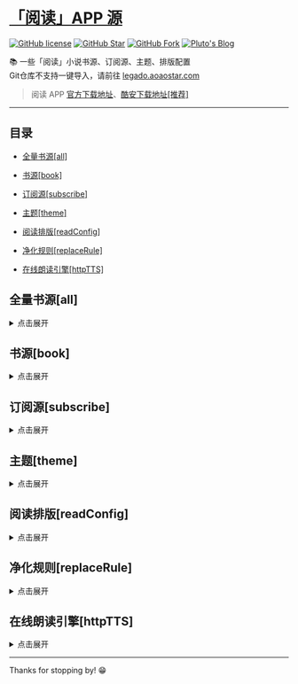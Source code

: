 # [「阅读」APP 源](https://legado.aoaostar.com)

[![GitHub license](https://img.shields.io/badge/license-AGPL--3.0-orange?style=flat-square&color=0f6adb&logo=github)](https://github.com/aoaostar/legado/)
[![GitHub Star](https://img.shields.io/github/stars/aoaostar/legado.svg?style=flat-square&label=Star&color=0f6adb&logo=github)](https://github.com/aoaostar/legado/)
[![GitHub Fork](https://img.shields.io/github/forks/aoaostar/legado.svg?style=flat-square&label=Fork&color=0f6adb&logo=github)](https://github.com/aoaostar/legado/)
[![Pluto's Blog](https://img.shields.io/badge/%E5%8D%9A%E5%AE%A2-Pluto's%20Blog-d7b1bf?logo=Blogger&color=0f6adb)](https://blog.aoaostar.com)

📚 一些「阅读」小说书源、订阅源、主题、排版配置  
Git仓库不支持一键导入，请前往 [legado.aoaostar.com](https://legado.aoaostar.com)  

> 阅读 APP [官方下载地址](https://github.com/gedoor/legado/releases)、[酷安下载地址[推荐]](https://www.coolapk.com/apk/256030)

****

## 目录
    
*   [全量书源[all]](#全量书源_all)
            
*   [书源[book]](#书源_book)
            
*   [订阅源[subscribe]](#订阅源_subscribe)
            
*   [主题[theme]](#主题_theme)
            
*   [阅读排版[readConfig]](#阅读排版_readConfig)
            
*   [净化规则[replaceRule]](#净化规则_replaceRule)
            
*   [在线朗读引擎[httpTTS]](#在线朗读引擎_httpTTS)

<h2 id="全量书源_all">全量书源[all]</h2>
<details>
<summary>点击展开</summary>
            
* 全量书源 🔥
    
    + [访问直链](https://jihulab.com/aoaostar/legado/-/raw/release/cache/8274870a1493d7c4e51c41682a8d1e9500457826.json)
    + [一键导入](legado://import/bookSource?src=https://jihulab.com/aoaostar/legado/-/raw/release/cache/8274870a1493d7c4e51c41682a8d1e9500457826.json)
    + 上一次同步状态: 同步成功, 共 8138 条
    + 更新时间: 2024-01-08 08:48:42
    + 同步时间: 2024-01-08 08:48:42

****

* 全量书源 (服务端已校检) 🔥
    
    + [访问直链](https://jihulab.com/aoaostar/legado/-/raw/release/cache/3fc2c64c5489c491de6284dca2c2dfce7f551bc9.json)
    + [一键导入](legado://import/bookSource?src=https://jihulab.com/aoaostar/legado/-/raw/release/cache/3fc2c64c5489c491de6284dca2c2dfce7f551bc9.json)
    + 上一次同步状态: 同步成功, 共 7253 条
    + 更新时间: 2024-01-08 08:48:42
    + 同步时间: 2024-01-08 08:48:42

</details>

<h2 id="书源_book">书源[book]</h2>
<details>
<summary>点击展开</summary>
            
* XIU2精品书源 🔥
    
    + [访问网站](https://github.com/XIU2/Yuedu)
    + [访问直链](https://jihulab.com/aoaostar/legado/-/raw/release/cache/71e56d4f1d8f1bff61fdd3582ef7513600a9e108.json)
    + [一键导入](legado://import/bookSource?src=https://jihulab.com/aoaostar/legado/-/raw/release/cache/71e56d4f1d8f1bff61fdd3582ef7513600a9e108.json)
    + 上一次同步状态: 同步成功, 共 45 条
    + 更新时间: 2023-10-12 11:22:06
    + 同步时间: 2024-01-08 08:48:42

****

* 一程的书源合集 🔥
    
    + [访问网站](https://www.gitlink.org.cn/yi-c/yd)
    + [访问直链](https://jihulab.com/aoaostar/legado/-/raw/release/cache/1b8256c78b385543b5e8aa6a0d7693c76f8e60d4.json)
    + [一键导入](legado://import/bookSource?src=https://jihulab.com/aoaostar/legado/-/raw/release/cache/1b8256c78b385543b5e8aa6a0d7693c76f8e60d4.json)
    + 上一次同步状态: 同步成功, 共 111 条
    + 更新时间: 2023-10-12 11:22:06
    + 同步时间: 2024-01-08 08:48:42

****

* 破冰书源 🔥
    
    + [访问网站](https://github.com/PB-pobing/pobing)
    + [访问直链](https://jihulab.com/aoaostar/legado/-/raw/release/cache/4dc410d1d0a674de21c5d869496efd60a7fcba7c.json)
    + [一键导入](legado://import/bookSource?src=https://jihulab.com/aoaostar/legado/-/raw/release/cache/4dc410d1d0a674de21c5d869496efd60a7fcba7c.json)
    + 上一次同步状态: 同步成功, 共 128 条
    + 更新时间: 2023-10-12 11:22:06
    + 同步时间: 2024-01-08 08:48:42

****

* 酷安@三舞313书源 🔥
    
    + [访问直链](https://jihulab.com/aoaostar/legado/-/raw/release/cache/edeb9b5490b7028906ad3cd2c2b7404b2e4052b9.json)
    + [一键导入](legado://import/bookSource?src=https://jihulab.com/aoaostar/legado/-/raw/release/cache/edeb9b5490b7028906ad3cd2c2b7404b2e4052b9.json)
    + 上一次同步状态: 同步成功, 共 1554 条
    + 更新时间: 2023-10-12 11:22:06
    + 同步时间: 2024-01-08 08:48:42

****

* 酷安@开源阅读软件 🔥
    
    + [访问直链](https://jihulab.com/aoaostar/legado/-/raw/release/cache/290e0bb1f148e963941fade280a938df81b374b7.json)
    + [一键导入](legado://import/bookSource?src=https://jihulab.com/aoaostar/legado/-/raw/release/cache/290e0bb1f148e963941fade280a938df81b374b7.json)
    + 上一次同步状态: 同步成功, 共 2117 条
    + 更新时间: 2023-10-12 11:22:06
    + 同步时间: 2024-01-08 08:48:42

****

* namofree的书源
    
    + [访问直链](https://jihulab.com/aoaostar/legado/-/raw/release/cache/346da4b785d3dd5aed990a553e10d03d1ececec4.json)
    + [一键导入](legado://import/bookSource?src=https://jihulab.com/aoaostar/legado/-/raw/release/cache/346da4b785d3dd5aed990a553e10d03d1ececec4.json)
    + 上一次同步状态: 同步成功
    + 更新时间: 2023-10-12 11:22:06
    + 同步时间: 2024-01-08 08:48:42

****

* 风停在了窗边
    
    + [访问网站](https://www.gitlink.org.cn/fcdlcb/ydsy)
    + [访问直链](https://jihulab.com/aoaostar/legado/-/raw/release/cache/dcd89a1b0f22e088a394d9406ad869a673ac508b.json)
    + [一键导入](legado://import/bookSource?src=https://jihulab.com/aoaostar/legado/-/raw/release/cache/dcd89a1b0f22e088a394d9406ad869a673ac508b.json)
    + 上一次同步状态: 同步成功, 共 22 条
    + 更新时间: 2023-10-12 11:22:06
    + 同步时间: 2024-01-08 08:48:42

****

* 破冰有声书源
    
    + [访问直链](https://jihulab.com/aoaostar/legado/-/raw/release/cache/fc28a47b1f7708cec14b586981f4be76e30d20c8.json)
    + [一键导入](legado://import/bookSource?src=https://jihulab.com/aoaostar/legado/-/raw/release/cache/fc28a47b1f7708cec14b586981f4be76e30d20c8.json)
    + 上一次同步状态: 同步成功, 共 35 条
    + 更新时间: 2023-10-12 11:22:06
    + 同步时间: 2024-01-08 08:48:42

****

* 黄凡凡书源（酷安：梧桐半死清霜后）
    
    + [访问直链](https://jihulab.com/aoaostar/legado/-/raw/release/cache/acfe3dce38979f84578809822d05a19d35687041.json)
    + [一键导入](legado://import/bookSource?src=https://jihulab.com/aoaostar/legado/-/raw/release/cache/acfe3dce38979f84578809822d05a19d35687041.json)
    + 上一次同步状态: 同步成功, 共 295 条
    + 更新时间: 2023-10-12 11:22:06
    + 同步时间: 2024-01-08 08:48:42

****

* 不世玄奇搜索引擎书源
    
    + [访问直链](https://jihulab.com/aoaostar/legado/-/raw/release/cache/681453f11a1d44b332b52155b7818f762009e137.json)
    + [一键导入](legado://import/bookSource?src=https://jihulab.com/aoaostar/legado/-/raw/release/cache/681453f11a1d44b332b52155b7818f762009e137.json)
    + 上一次同步状态: 同步成功, 共 7 条
    + 更新时间: 2023-10-12 11:22:06
    + 同步时间: 2024-01-08 08:48:42

****

* FD源
    
    + [访问直链](https://jihulab.com/aoaostar/legado/-/raw/release/cache/ad8ebb2cc8d45593116f08b2df7e1f4f0953b618.json)
    + [一键导入](legado://import/bookSource?src=https://jihulab.com/aoaostar/legado/-/raw/release/cache/ad8ebb2cc8d45593116f08b2df7e1f4f0953b618.json)
    + 上一次同步状态: 同步成功
    + 更新时间: 2023-10-12 11:22:06
    + 同步时间: 2024-01-08 08:48:42

****

* 糖果超甜大佬的女频书源
    
    + [访问直链](https://jihulab.com/aoaostar/legado/-/raw/release/cache/6a2c6bb280c2508b7946a6fbe908e3208254f529.json)
    + [一键导入](legado://import/bookSource?src=https://jihulab.com/aoaostar/legado/-/raw/release/cache/6a2c6bb280c2508b7946a6fbe908e3208254f529.json)
    + 上一次同步状态: 同步成功
    + 更新时间: 2023-10-12 11:22:06
    + 同步时间: 2024-01-08 08:48:42

****

* 关耳大佬的女频书源
    
    + [访问直链](https://jihulab.com/aoaostar/legado/-/raw/release/cache/c495b2f09c55df7acec91eb34588e78b1add7908.json)
    + [一键导入](legado://import/bookSource?src=https://jihulab.com/aoaostar/legado/-/raw/release/cache/c495b2f09c55df7acec91eb34588e78b1add7908.json)
    + 上一次同步状态: 同步成功
    + 更新时间: 2023-10-12 11:22:06
    + 同步时间: 2024-01-08 08:48:42

****

* 历史归档源
    
    + [访问直链](https://jihulab.com/aoaostar/legado/-/raw/release/cache/0a189226b495a6b15c57acc06177ee15db8cd33c.json)
    + [一键导入](legado://import/bookSource?src=https://jihulab.com/aoaostar/legado/-/raw/release/cache/0a189226b495a6b15c57acc06177ee15db8cd33c.json)
    + 上一次同步状态: 同步成功, 共 3897 条
    + 更新时间: 2023-10-12 11:22:06
    + 同步时间: 2024-01-08 08:48:42

</details>

<h2 id="订阅源_subscribe">订阅源[subscribe]</h2>
<details>
<summary>点击展开</summary>
            
* 阅读APP源 - AOAOSTAR 🔥
    
    + [访问直链](https://jihulab.com/aoaostar/legado/-/raw/release/cache/63d0b3cc07cad9caf599b192007b26a858a57758.json)
    + [一键导入](legado://import/rssSource?src=https://jihulab.com/aoaostar/legado/-/raw/release/cache/63d0b3cc07cad9caf599b192007b26a858a57758.json)
    + 上一次同步状态: 同步成功, 共 1 条
    + 更新时间: 2023-10-12 11:22:06
    + 同步时间: 2024-01-08 08:48:42

****

* 阅读APP使用文档 🔥
    
    + [访问直链](https://jihulab.com/aoaostar/legado/-/raw/release/cache/948a5dda4c31f13d06e19710de5e1f4db09f834a.json)
    + [一键导入](legado://import/rssSource?src=https://jihulab.com/aoaostar/legado/-/raw/release/cache/948a5dda4c31f13d06e19710de5e1f4db09f834a.json)
    + 上一次同步状态: 同步成功, 共 1 条
    + 更新时间: 2023-10-12 11:22:06
    + 同步时间: 2024-01-08 08:48:42

</details>

<h2 id="主题_theme">主题[theme]</h2>
<details>
<summary>点击展开</summary>
            
* 微信阅读 - 日间 🔥
    
    + [访问直链](https://jihulab.com/aoaostar/legado/-/raw/release/cache/9b7fda4e29764dbccc4e2cb03473e31a8f05a039.json)
    + [一键导入](legado://import/theme?src=https://jihulab.com/aoaostar/legado/-/raw/release/cache/9b7fda4e29764dbccc4e2cb03473e31a8f05a039.json)
    + 上一次同步状态: 同步成功
    + 更新时间: 2023-10-12 11:22:06
    + 同步时间: 2024-01-08 08:48:42

****

* 微信阅读 - 夜间 🔥
    
    + [访问直链](https://jihulab.com/aoaostar/legado/-/raw/release/cache/7952e4d923a0f78ed8f1d5b9f0d2cec0e03d4e0c.json)
    + [一键导入](legado://import/theme?src=https://jihulab.com/aoaostar/legado/-/raw/release/cache/7952e4d923a0f78ed8f1d5b9f0d2cec0e03d4e0c.json)
    + 上一次同步状态: 同步成功
    + 更新时间: 2023-10-12 11:22:06
    + 同步时间: 2024-01-08 08:48:42

****

* 厚墨 - 日间 🔥
    
    + [访问直链](https://jihulab.com/aoaostar/legado/-/raw/release/cache/287f13254783ab615fc798407b00398237176a31.json)
    + [一键导入](legado://import/theme?src=https://jihulab.com/aoaostar/legado/-/raw/release/cache/287f13254783ab615fc798407b00398237176a31.json)
    + 上一次同步状态: 同步成功
    + 更新时间: 2023-10-12 11:22:06
    + 同步时间: 2024-01-08 08:48:42

****

* 厚墨 - 日间 🔥
    
    + [访问直链](https://jihulab.com/aoaostar/legado/-/raw/release/cache/27aaaa28ac0b5be974245da5fb4792571e48e83e.json)
    + [一键导入](legado://import/theme?src=https://jihulab.com/aoaostar/legado/-/raw/release/cache/27aaaa28ac0b5be974245da5fb4792571e48e83e.json)
    + 上一次同步状态: 同步成功
    + 更新时间: 2023-10-12 11:22:06
    + 同步时间: 2024-01-08 08:48:42

</details>

<h2 id="阅读排版_readConfig">阅读排版[readConfig]</h2>
<details>
<summary>点击展开</summary>
            
* 番茄小说 🔥
    
    + [访问直链](https://jihulab.com/aoaostar/legado/-/raw/release/cache/e7ee77056b538597f95c69c60bcd4a9d1eb83881.zip)
    + [一键导入](legado://import/readConfig?src=https://jihulab.com/aoaostar/legado/-/raw/release/cache/e7ee77056b538597f95c69c60bcd4a9d1eb83881.zip)
    + 上一次同步状态: 同步成功
    + 更新时间: 2024-01-08 08:48:42
    + 同步时间: 2024-01-08 08:48:42

</details>

<h2 id="净化规则_replaceRule">净化规则[replaceRule]</h2>
<details>
<summary>点击展开</summary>
            
* 乌云净化 🔥
    
    + [访问直链](https://jihulab.com/aoaostar/legado/-/raw/release/cache/19b93ed3f79c772f87205d8a295d44eca787b2f8.json)
    + [一键导入](legado://import/replaceRule?src=https://jihulab.com/aoaostar/legado/-/raw/release/cache/19b93ed3f79c772f87205d8a295d44eca787b2f8.json)
    + 上一次同步状态: 同步成功, 共 20 条
    + 更新时间: 2023-10-12 11:22:06
    + 同步时间: 2024-01-08 08:48:42

</details>

<h2 id="在线朗读引擎_httpTTS">在线朗读引擎[httpTTS]</h2>
<details>
<summary>点击展开</summary>
            
* 酷安@三舞313听书TTS合集 🔥
    
    + [访问直链](https://jihulab.com/aoaostar/legado/-/raw/release/cache/763ad54fc070c1e6595557c77ef8f5eb688ab6ed.json)
    + [一键导入](legado://import/httpTTS?src=https://jihulab.com/aoaostar/legado/-/raw/release/cache/763ad54fc070c1e6595557c77ef8f5eb688ab6ed.json)
    + 上一次同步状态: 同步成功, 共 84 条
    + 更新时间: 2023-10-12 11:22:06
    + 同步时间: 2024-01-08 08:48:42

****

* 月下自酌听书TTS合集
    
    + [访问直链](https://jihulab.com/aoaostar/legado/-/raw/release/cache/9549a45b8e1d23f7cf54b392b9ae5a9b5b501744.json)
    + [一键导入](legado://import/httpTTS?src=https://jihulab.com/aoaostar/legado/-/raw/release/cache/9549a45b8e1d23f7cf54b392b9ae5a9b5b501744.json)
    + 上一次同步状态: 同步成功, 共 56 条
    + 更新时间: 2023-10-12 11:22:06
    + 同步时间: 2024-01-08 08:48:42

****

* 暗香听书TTS合集
    
    + [访问直链](https://jihulab.com/aoaostar/legado/-/raw/release/cache/0e3a9842132d72c27201a084e5258c2ce043d1a6.json)
    + [一键导入](legado://import/httpTTS?src=https://jihulab.com/aoaostar/legado/-/raw/release/cache/0e3a9842132d72c27201a084e5258c2ce043d1a6.json)
    + 上一次同步状态: 同步成功, 共 37 条
    + 更新时间: 2023-10-12 11:22:06
    + 同步时间: 2024-01-08 08:48:42

****

* 千仞云听书TTS合集
    
    + [访问直链](https://jihulab.com/aoaostar/legado/-/raw/release/cache/36cbb4d38c713aaa8e3a6e2c1b5e2e5dcb3b82a3.json)
    + [一键导入](legado://import/httpTTS?src=https://jihulab.com/aoaostar/legado/-/raw/release/cache/36cbb4d38c713aaa8e3a6e2c1b5e2e5dcb3b82a3.json)
    + 上一次同步状态: 同步成功, 共 80 条
    + 更新时间: 2023-10-12 11:22:06
    + 同步时间: 2024-01-08 08:48:42

****

* 酷安@墨迹染流年分享的姬鲁听书TTS合集
    
    + [访问直链](https://jihulab.com/aoaostar/legado/-/raw/release/cache/9bc7d983b3051c84b288adbfe3c4fd0bee91e6fb.json)
    + [一键导入](legado://import/httpTTS?src=https://jihulab.com/aoaostar/legado/-/raw/release/cache/9bc7d983b3051c84b288adbfe3c4fd0bee91e6fb.json)
    + 上一次同步状态: 同步成功, 共 24 条
    + 更新时间: 2023-10-12 11:22:06
    + 同步时间: 2024-01-08 08:48:42

****

* 酷安@纵横不败大佬TTS听书源更新
    
    + [访问直链](https://jihulab.com/aoaostar/legado/-/raw/release/cache/9549a45b8e1d23f7cf54b392b9ae5a9b5b501744.json)
    + [一键导入](legado://import/httpTTS?src=https://jihulab.com/aoaostar/legado/-/raw/release/cache/9549a45b8e1d23f7cf54b392b9ae5a9b5b501744.json)
    + 上一次同步状态: 同步成功, 共 56 条
    + 更新时间: 2023-10-12 11:22:06
    + 同步时间: 2024-01-08 08:48:42

</details>

****

Thanks for stopping by! 😁